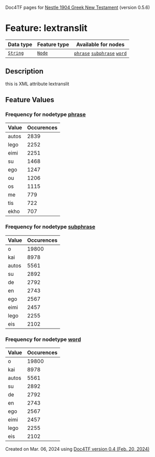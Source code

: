 Doc4TF pages for [Nestle 1904 Greek New Testament](https://github.com/saulocantanhede/tfgreek2/tree/main/tf) (version 0.5.6)
# Feature: lextranslit
Data type|Feature type|Available for nodes
---|---|---
[`String`](featurebydatatype.md#string)|[`Node`](featurebytype.md#node)| [`phrase`](featurebynodetype.md#phrase)  [`subphrase`](featurebynodetype.md#subphrase)  [`word`](featurebynodetype.md#word) 
## Description
this is XML attribute lextranslit
## Feature Values
### Frequency for nodetype [phrase](featurebynodetype.md#phrase)
Value|Occurences
---|---
autos|2839
lego|2252
eimi|2251
su|1468
ego|1247
ou|1206
os|1115
me|779
tis|722
ekho|707
### Frequency for nodetype [subphrase](featurebynodetype.md#subphrase)
Value|Occurences
---|---
o|19800
kai|8978
autos|5561
su|2892
de|2792
en|2743
ego|2567
eimi|2457
lego|2255
eis|2102
### Frequency for nodetype [word](featurebynodetype.md#word)
Value|Occurences
---|---
o|19800
kai|8978
autos|5561
su|2892
de|2792
en|2743
ego|2567
eimi|2457
lego|2255
eis|2102
 

Created on Mar. 06, 2024 using [Doc4TF  version 0.4 (Feb. 20, 2024)](https://github.com/tonyjurg/Doc4TF) 